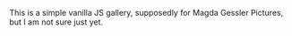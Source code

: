 This is a simple vanilla JS gallery, supposedly for Magda Gessler Pictures, but I am not sure just yet.
